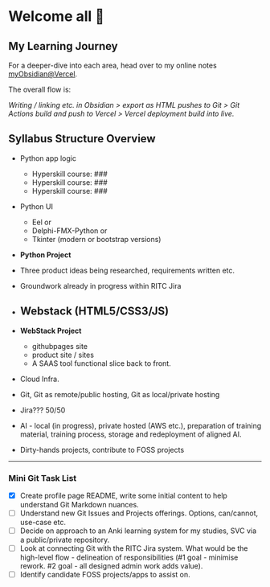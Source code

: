 # Welcome all 👋

## My Learning Journey

For a deeper-dive into each area, head over to my online notes [myObsidian@Vercel](https://myobsidian.vercel.app/).

The overall flow is: 

_Writing / linking etc. in Obsidian > export as HTML pushes to Git > Git Actions build and push to Vercel > Vercel deployment build into live._

## Syllabus Structure Overview

- Python app logic
  - Hyperskill course: ###
  - Hyperskill course: ###
  - Hyperskill course: ###

- Python UI
  - Eel or
  - Delphi-FMX-Python or
  - Tkinter (modern or bootstrap versions)

- **Python Project**
- Three product ideas being researched, requirements written etc.
- Groundwork already in progress within RITC Jira

- Webstack (HTML5/CSS3/JS)
  -   

- **WebStack Project**
  - githubpages site
  - product site / sites
  - A SAAS tool functional slice back to front.

- Cloud Infra.
- Git, Git as remote/public hosting, Git as local/private hosting
- Jira??? 50/50
- AI - local (in progress), private hosted (AWS etc.), preparation of training material, training process, storage and redeployment of aligned AI.
- Dirty-hands projects, contribute to FOSS projects

---

### Mini Git Task List

- [x] Create profile page README, write some initial content to help understand Git Markdown nuances.
- [ ] Understand new Git Issues and Projects offerings. Options, can/cannot, use-case etc.
- [ ] Decide on approach to an Anki learning system for my studies, SVC via a public/private repository.
- [ ] Look at connecting Git with the RITC Jira system. What would be the high-level flow - delineation of responsibilities (#1 goal - minimise rework. #2 goal - all designed admin work adds value).
- [ ] Identify candidate FOSS projects/apps to assist on.
